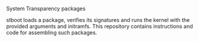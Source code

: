 System Transparency packages 

stboot loads a package, verifies its signatures and runs the kernel with the provided arguments and initramfs. This repository contains instructions and code for assembling such packages.
